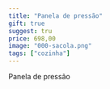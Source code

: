 ```yaml
---
title: "Panela de pressão"
gift: true
suggest: tru
price: 698,00
image: "000-sacola.png"
tags: ["cozinha"]
---
```


Panela de pressão

